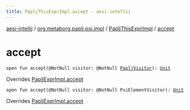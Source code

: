 ```yaml
---
title: PapljThisExprImpl.accept - aesi-intellij
---
```


[aesi-intellij](../../index.html) / [org.metaborg.paplj.psi.impl](../index.html) / [PapljThisExprImpl](index.html) / [accept](.)

# accept

`open fun accept(@NotNull visitor: @NotNull `[`PapljVisitor`](../../org.metaborg.paplj.psi/-paplj-visitor/index.html)`): `[`Unit`](https://kotlinlang.org/api/latest/jvm/stdlib/kotlin/-unit/index.html)

Overrides [PapljExprImpl.accept](../-paplj-expr-impl/accept.html)


`open fun accept(@NotNull visitor: @NotNull PsiElementVisitor): `[`Unit`](https://kotlinlang.org/api/latest/jvm/stdlib/kotlin/-unit/index.html)

Overrides [PapljExprImpl.accept](../-paplj-expr-impl/accept.html)

